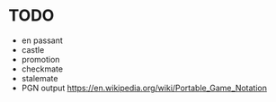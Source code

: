 # TODO

- en passant
- castle
- promotion
- checkmate
- stalemate
- PGN output https://en.wikipedia.org/wiki/Portable_Game_Notation
